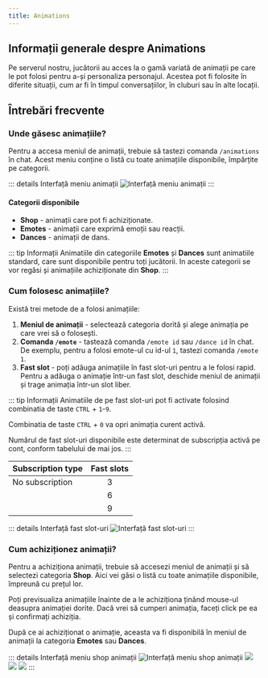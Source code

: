 ```yaml
---
title: Animations
---
```


## Informații generale despre Animations

Pe serverul nostru, jucătorii au acces la o gamă variată de animații pe care le pot folosi pentru a-și personaliza personajul. Acestea pot fi folosite în diferite situații, cum ar fi în timpul conversațiilor, în cluburi sau în alte locații.

## Întrebări frecvente

### Unde găsesc animațiile?

Pentru a accesa meniul de animații, trebuie să tastezi comanda `/animations` în chat. Acest meniu conține o listă cu toate animațiile disponibile, împărțite pe categorii.

::: details Interfață meniu animații
<Image src="https://i.imgur.com/TrvvMFF.png" alt="Interfață meniu animații" />
:::

#### Categorii disponibile

- **Shop** - animații care pot fi achiziționate.
- **Emotes** - animații care exprimă emoții sau reacții.
- **Dances** - animații de dans.

::: tip Informații
Animatiile din categoriile **Emotes** și **Dances** sunt animatiile standard, care sunt disponibile pentru toți jucătorii. In aceste categorii se vor regăsi și animațiile achiziționate din **Shop**.
:::

### Cum folosesc animațiile?

Există trei metode de a folosi animațiile:

1.  **Meniul de animații** - selectează categoria dorită și alege animația pe care vrei să o folosești.
2. **Comanda `/emote`** - tastează comanda `/emote id` sau `/dance id` în chat. De exemplu, pentru a folosi emote-ul cu id-ul `1`, tastezi comanda `/emote 1`.
3. **Fast slot** - poți adăuga animațiile în fast slot-uri pentru a le folosi rapid. Pentru a adăuga o animație într-un fast slot, deschide meniul de animații și trage animația într-un slot liber.

::: tip Informații
Animatiile de pe fast slot-uri pot fi activate folosind combinatia de taste `CTRL` + `1`-`9`.

Combinatia de taste `CTRL` + `0` va opri animația curent activă.

Numărul de fast slot-uri disponibile este determinat de subscripția activă pe cont, conform tabelului de mai jos.
:::

| Subscription type   | Fast slots |
| ----------- | :-----------: |
| No subscription | 3 |
| <PremiumSubscription type='gold' /> | 6 |
| <PremiumSubscription type='platinum' /> | 9 |

::: details Interfață fast slot-uri
<Image src="https://i.imgur.com/Jx9g75x.gif" alt="Interfață fast slot-uri" />
:::

### Cum achiziționez animații?

Pentru a achiziționa animații, trebuie să accesezi meniul de animații și să selectezi categoria **Shop**. Aici vei găsi o listă cu toate animațiile disponibile, împreună cu prețul lor.

Poți previsualiza animațiile înainte de a le achiziționa ținând mouse-ul deasupra animației dorite. Dacă vrei să cumperi animația, faceți click pe ea și confirmați achiziția. 

După ce ai achiziționat o animație, aceasta va fi disponibilă în meniul de animații la categoria **Emotes** sau **Dances**.

::: details Interfață meniu shop animații
<Image src="https://i.imgur.com/FEsPKN4.gif" alt="Interfață meniu shop animații" />
<Image src="https://i.imgur.com/N8u6JCF.png" />
<Image src="https://i.imgur.com/hxdRqsm.png" />
<Image src="https://i.imgur.com/5bmzTs6.png" />
:::
